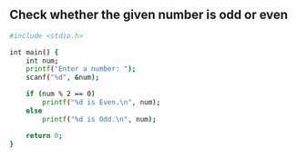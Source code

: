 ## Check whether the given number is odd or even

```bash
#include <stdio.h>

int main() {
    int num;
    printf("Enter a number: ");
    scanf("%d", &num);

    if (num % 2 == 0)
        printf("%d is Even.\n", num);
    else
        printf("%d is Odd.\n", num);

    return 0;
}
```
